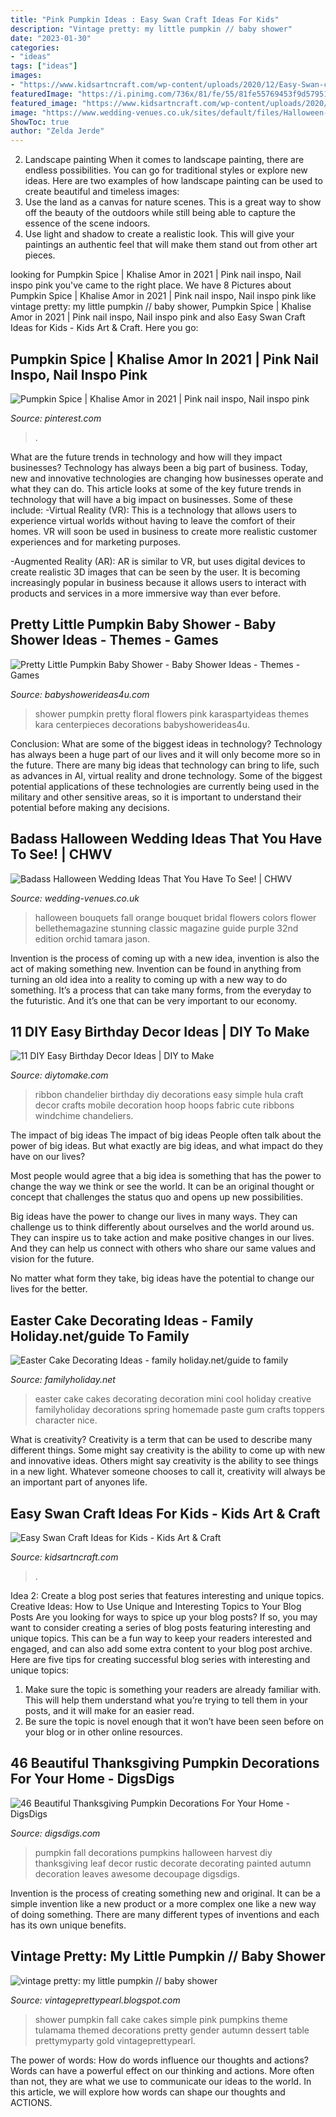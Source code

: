 ```yaml
---
title: "Pink Pumpkin Ideas : Easy Swan Craft Ideas For Kids"
description: "Vintage pretty: my little pumpkin // baby shower"
date: "2023-01-30"
categories:
- "ideas"
tags: ["ideas"]
images:
- "https://www.kidsartncraft.com/wp-content/uploads/2020/12/Easy-Swan-craft-ideas-for-kids-1024x576.jpg"
featuredImage: "https://i.pinimg.com/736x/81/fe/55/81fe55769453f9d57951b43b4c66a3cf.jpg"
featured_image: "https://www.kidsartncraft.com/wp-content/uploads/2020/12/Easy-Swan-craft-ideas-for-kids-1024x576.jpg"
image: "https://www.wedding-venues.co.uk/sites/default/files/Halloween-wedding-ideas-Bouquet_BridalGuide.jpg"
ShowToc: true
author: "Zelda Jerde"
---
```



2. Landscape painting
When it comes to landscape painting, there are endless possibilities. You can go for traditional styles or explore new ideas. Here are two examples of how landscape painting can be used to create beautiful and timeless images: 
2. Use the land as a canvas for nature scenes. This is a great way to show off the beauty of the outdoors while still being able to capture the essence of the scene indoors.
3. Use light and shadow to create a realistic look. This will give your paintings an authentic feel that will make them stand out from other art pieces.

	

		
looking for Pumpkin Spice | Khalise Amor in 2021 | Pink nail inspo, Nail inspo pink you've came to the right place. We have 8 Pictures about Pumpkin Spice | Khalise Amor in 2021 | Pink nail inspo, Nail inspo pink like vintage pretty: my little pumpkin // baby shower, Pumpkin Spice | Khalise Amor in 2021 | Pink nail inspo, Nail inspo pink and also Easy Swan Craft Ideas for Kids - Kids Art &amp; Craft. Here you go:
		
    
## Pumpkin Spice | Khalise Amor In 2021 | Pink Nail Inspo, Nail Inspo Pink

<img loading=lazy src="https://i.pinimg.com/736x/81/fe/55/81fe55769453f9d57951b43b4c66a3cf.jpg" onerror="this.onerror=null;this.src='https://tse4.mm.bing.net/th?id=OIP.WHnF5lzlOodTuMe0tBvWkwHaGo&amp;pid=15.1';" alt="Pumpkin Spice | Khalise Amor in 2021 | Pink nail inspo, Nail inspo pink">

_Source: pinterest.com_

>. 

	

What are the future trends in technology and how will they impact businesses?
Technology has always been a big part of business. Today, new and innovative technologies are changing how businesses operate and what they can do. This article looks at some of the key future trends in technology that will have a big impact on businesses. Some of these include:
-Virtual Reality (VR): This is a technology that allows users to experience virtual worlds without having to leave the comfort of their homes. VR will soon be used in business to create more realistic customer experiences and for marketing purposes.

-Augmented Reality (AR): AR is similar to VR, but uses digital devices to create realistic 3D images that can be seen by the user. It is becoming increasingly popular in business because it allows users to interact with products and services in a more immersive way than ever before.

    
## Pretty Little Pumpkin Baby Shower - Baby Shower Ideas - Themes - Games

<img loading=lazy src="https://babyshowerideas4u.com/wp-content/uploads/2018/03/Pretty-Little-Pumpkin-Baby-Shower-Light-Flowers.jpg" onerror="this.onerror=null;this.src='https://tse4.mm.bing.net/th?id=OIP.sqdlBjYD4nTrI9HDRVq2agHaJ3&amp;pid=15.1';" alt="Pretty Little Pumpkin Baby Shower - Baby Shower Ideas - Themes - Games">

_Source: babyshowerideas4u.com_

>shower pumpkin pretty floral flowers pink karaspartyideas themes kara centerpieces decorations babyshowerideas4u. 

	

Conclusion: What are some of the biggest ideas in technology?
Technology has always been a huge part of our lives and it will only become more so in the future. There are many big ideas that technology can bring to life, such as advances in AI, virtual reality and drone technology. Some of the biggest potential applications of these technologies are currently being used in the military and other sensitive areas, so it is important to understand their potential before making any decisions.

    
## Badass Halloween Wedding Ideas That You Have To See! | CHWV

<img loading=lazy src="https://www.wedding-venues.co.uk/sites/default/files/Halloween-wedding-ideas-Bouquet_BridalGuide.jpg" onerror="this.onerror=null;this.src='https://tse4.mm.bing.net/th?id=OIP.YpGXEZa3wfu17zE4bD2viQHaLH&amp;pid=15.1';" alt="Badass Halloween Wedding Ideas That You Have To See! | CHWV">

_Source: wedding-venues.co.uk_

>halloween bouquets fall orange bouquet bridal flowers colors flower bellethemagazine stunning classic magazine guide purple 32nd edition orchid tamara jason. 

	

Invention is the process of coming up with a new idea, invention is also the act of making something new. Invention can be found in anything from turning an old idea into a reality to coming up with a new way to do something. It’s a process that can take many forms, from the everyday to the futuristic. And it’s one that can be very important to our economy.

    
## 11 DIY Easy Birthday Decor Ideas | DIY To Make

<img loading=lazy src="http://www.diytomake.com/wp-content/uploads/2015/09/Ribbon-Chandelier.jpg" onerror="this.onerror=null;this.src='https://tse4.mm.bing.net/th?id=OIP.noenl1HCBNMYO8N7IZNtBQHaLH&amp;pid=15.1';" alt="11 DIY Easy Birthday Decor Ideas | DIY to Make">

_Source: diytomake.com_

>ribbon chandelier birthday diy decorations easy simple hula craft decor crafts mobile decoration hoop hoops fabric cute ribbons windchime chandeliers. 

	

The impact of big ideas
The impact of big ideas
People often talk about the power of big ideas. But what exactly are big ideas, and what impact do they have on our lives?

Most people would agree that a big idea is something that has the power to change the way we think or see the world. It can be an original thought or concept that challenges the status quo and opens up new possibilities.

Big ideas have the power to change our lives in many ways. They can challenge us to think differently about ourselves and the world around us. They can inspire us to take action and make positive changes in our lives. And they can help us connect with others who share our same values and vision for the future.

No matter what form they take, big ideas have the potential to change our lives for the better.

    
## Easter Cake Decorating Ideas - Family Holiday.net/guide To Family

<img loading=lazy src="http://www.familyholiday.net/wp-content/uploads/2012/03/Easter-Mini-Cakes-Decoration-Ideas-_291.jpg" onerror="this.onerror=null;this.src='https://tse3.mm.bing.net/th?id=OIP.QCIwnG6em5ufsjaNqDYiUAHaLI&amp;pid=15.1';" alt="Easter Cake Decorating Ideas - family holiday.net/guide to family">

_Source: familyholiday.net_

>easter cake cakes decorating decoration mini cool holiday creative familyholiday decorations spring homemade paste gum crafts toppers character nice. 

	

What is creativity?
Creativity is a term that can be used to describe many different things. Some might say creativity is the ability to come up with new and innovative ideas. Others might say creativity is the ability to see things in a new light. Whatever someone chooses to call it, creativity will always be an important part of anyones life.

    
## Easy Swan Craft Ideas For Kids - Kids Art &amp; Craft

<img loading=lazy src="https://www.kidsartncraft.com/wp-content/uploads/2020/12/Easy-Swan-craft-ideas-for-kids-1024x576.jpg" onerror="this.onerror=null;this.src='https://tse2.mm.bing.net/th?id=OIP.HWn4iac4ZWmEm9-OgelCdwHaEK&amp;pid=15.1';" alt="Easy Swan Craft Ideas for Kids - Kids Art &amp; Craft">

_Source: kidsartncraft.com_

>. 

	

Idea 2: Create a blog post series that features interesting and unique topics.
Creative Ideas: How to Use Unique and Interesting Topics to Your Blog Posts 
Are you looking for ways to spice up your blog posts? If so, you may want to consider creating a series of blog posts featuring interesting and unique topics. This can be a fun way to keep your readers interested and engaged, and can also add some extra content to your blog post archive. Here are five tips for creating successful blog series with interesting and unique topics:

1. Make sure the topic is something your readers are already familiar with. This will help them understand what you’re trying to tell them in your posts, and it will make for an easier read.
2. Be sure the topic is novel enough that it won’t have been seen before on your blog or in other online resources.

    
## 46 Beautiful Thanksgiving Pumpkin Decorations For Your Home - DigsDigs

<img loading=lazy src="https://www.digsdigs.com/photos/2015/11/white-pumpkins-with-fall-leaf-decoupage-and-a-bronze-one-will-decorate-your-steps-easily.jpg" onerror="this.onerror=null;this.src='https://tse2.mm.bing.net/th?id=OIP.l90WEOZ_e_KXeSH39WfEngHaJ4&amp;pid=15.1';" alt="46 Beautiful Thanksgiving Pumpkin Decorations For Your Home - DigsDigs">

_Source: digsdigs.com_

>pumpkin fall decorations pumpkins halloween harvest diy thanksgiving leaf decor rustic decorate decorating painted autumn decoration leaves awesome decoupage digsdigs. 

	

Invention is the process of creating something new and original. It can be a simple invention like a new product or a more complex one like a new way of doing something. There are many different types of inventions and each has its own unique benefits.

    
## Vintage Pretty: My Little Pumpkin // Baby Shower

<img loading=lazy src="https://3.bp.blogspot.com/-yhfoCizTwuk/UmNdnCeD6RI/AAAAAAAALKA/orqjRIuzAS0/s1600/cake.jpg" onerror="this.onerror=null;this.src='https://tse1.mm.bing.net/th?id=OIP.AW-SkbVnW6b7dVabjhc6AgHaLH&amp;pid=15.1';" alt="vintage pretty: my little pumpkin // baby shower">

_Source: vintageprettypearl.blogspot.com_

>shower pumpkin fall cake cakes simple pink pumpkins theme tulamama themed decorations pretty gender autumn dessert table prettymyparty gold vintageprettypearl. 

	

The power of words: How do words influence our thoughts and actions?
Words can have a powerful effect on our thinking and actions. More often than not, they are what we use to communicate our ideas to the world. In this article, we will explore how words can shape our thoughts and ACTIONS.

